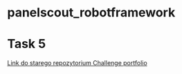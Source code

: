 # panelscout_robotframework
 
# Task 5 
[Link do starego repozytorium Challenge portfolio](https://github.com/agatagnoinska/Challenge_portfolio_AGnoinska/blob/d595a3dbdc54d0de4709f3d9efeb1fa283f920be/README.md)